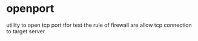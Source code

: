 # openport
utility to open tcp port tfor test the rule of firewall are allow tcp connection to target server

